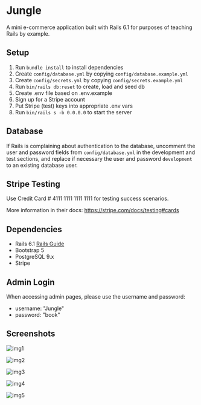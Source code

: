 # Jungle

A mini e-commerce application built with Rails 6.1 for purposes of teaching Rails by example.

## Setup

1. Run `bundle install` to install dependencies
2. Create `config/database.yml` by copying `config/database.example.yml`
3. Create `config/secrets.yml` by copying `config/secrets.example.yml`
4. Run `bin/rails db:reset` to create, load and seed db
5. Create .env file based on .env.example
6. Sign up for a Stripe account
7. Put Stripe (test) keys into appropriate .env vars
8. Run `bin/rails s -b 0.0.0.0` to start the server

## Database

If Rails is complaining about authentication to the database, uncomment the user and password fields from `config/database.yml` in the development and test sections, and replace if necessary the user and password `development` to an existing database user.

## Stripe Testing

Use Credit Card # 4111 1111 1111 1111 for testing success scenarios.

More information in their docs: <https://stripe.com/docs/testing#cards>

## Dependencies

- Rails 6.1 [Rails Guide](http://guides.rubyonrails.org/v6.1/)
- Bootstrap 5
- PostgreSQL 9.x
- Stripe

## Admin Login

When accessing admin pages, please use the username and password:
- username: "Jungle"
- password: "book"

## Screenshots

![img1](https://github.com/haitran1995/jungle-rails/blob/master/public/images/Screen%20Shot%202022-10-26%20at%205.57.45%20PM.png?raw=true)

![img2](https://github.com/haitran1995/jungle-rails/blob/master/public/images/Screen%20Shot%202022-10-26%20at%205.57.57%20PM.png?raw=true)

![img3](https://github.com/haitran1995/jungle-rails/blob/master/public/images/Screen%20Shot%202022-10-26%20at%205.58.17%20PM.png?raw=true)

![img4](https://github.com/haitran1995/jungle-rails/blob/master/public/images/Screen%20Shot%202022-10-26%20at%205.58.51%20PM.png?raw=true)

![img5](https://github.com/haitran1995/jungle-rails/blob/master/public/images/Screen%20Shot%202022-10-26%20at%205.59.34%20PM.png?raw=true)





